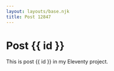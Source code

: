 ```yaml
---
layout: layouts/base.njk
title: Post 12847
---
```


# Post {{ id }}

This is post {{ id }} in my Eleventy project.
